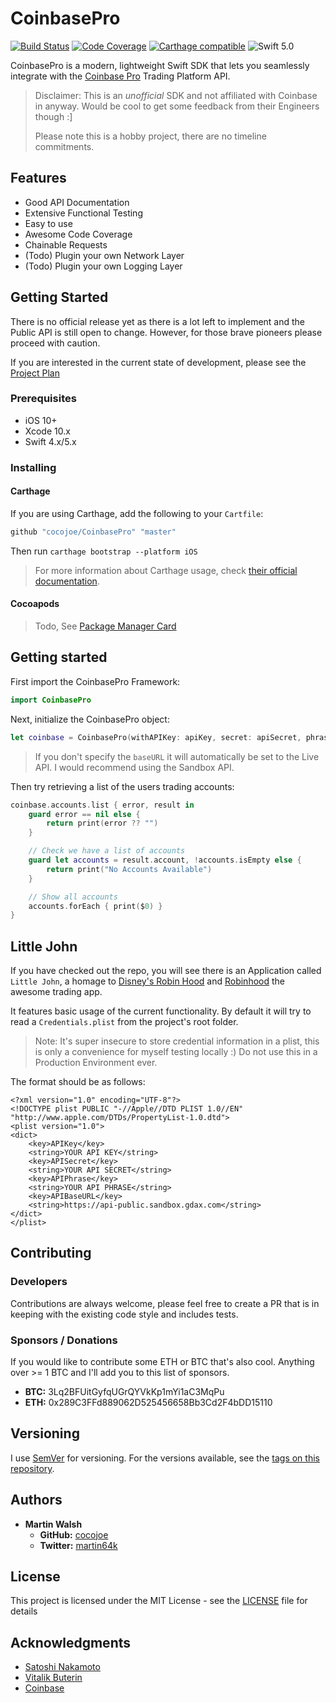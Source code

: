 # CoinbasePro

[![Build Status](https://travis-ci.org/cocojoe/CoinbasePro.svg?branch=master)](https://travis-ci.org/cocojoe/CoinbasePro)
[![Code Coverage](https://codecov.io/gh/cocojoe/CoinbasePro/branch/master/graph/badge.svg)](https://codecov.io/gh/cocojoe/CoinbasePro)
[![Carthage compatible](https://img.shields.io/badge/Carthage-compatible-4BC51D.svg?style=flat)](https://github.com/Carthage/Carthage)
![Swift 5.0](https://img.shields.io/badge/Swift-5.0-orange.svg?style=flat-square)

CoinbasePro is a modern, lightweight Swift SDK that lets you seamlessly integrate with the [Coinbase Pro](https://pro.coinbase.com) Trading Platform API. 
> Disclaimer: This is an *unofficial* SDK and not affiliated with Coinbase in anyway. 
> Would be cool to get some feedback from their Engineers though :]
> 
> Please note this is a hobby project, there are no timeline commitments.

## Features

- Good API Documentation
- Extensive Functional Testing
- Easy to use
- Awesome Code Coverage
- Chainable Requests
- (Todo) Plugin your own Network Layer
- (Todo) Plugin your own Logging Layer

## Getting Started

There is no official release yet as there is a lot left to implement and the Public API is still open to change. However, for those brave pioneers please proceed with caution.

If you are interested in the current state of development, please see the [Project Plan](https://github.com/cocojoe/CoinbasePro/projects/1)

### Prerequisites

- iOS 10+
- Xcode 10.x
- Swift 4.x/5.x

### Installing

#### Carthage

If you are using Carthage, add the following to your `Cartfile`:

```ruby
github "cocojoe/CoinbasePro" "master"
```

Then run `carthage bootstrap --platform iOS`

> For more information about Carthage usage, check [their official documentation](https://github.com/Carthage/Carthage#if-youre-building-for-ios-tvos-or-watchos).

#### Cocoapods

> Todo, See [Package Manager Card](https://github.com/cocojoe/CoinbasePro/projects/1#card-10441893)

## Getting started

First import the CoinbasePro Framework:

```swift
import CoinbasePro
```

Next, initialize the CoinbasePro object:

```swift
let coinbase = CoinbasePro(withAPIKey: apiKey, secret: apiSecret, phrase: apiPhrase, baseURL: apiBaseURL)
```
> If you don't specify the `baseURL` it will automatically be set to the Live API. I would recommend using the Sandbox API.

Then try retrieving a list of the users trading accounts:

```swift
coinbase.accounts.list { error, result in
    guard error == nil else {
        return print(error ?? "")
    }

    // Check we have a list of accounts 
    guard let accounts = result.account, !accounts.isEmpty else {
        return print("No Accounts Available")
    }

    // Show all accounts
    accounts.forEach { print($0) }
}
```

## Little John

If you have checked out the repo, you will see there is an Application called `Little John`, a homage to [Disney's Robin Hood](https://en.wikipedia.org/wiki/Robin_Hood_(1973_film)) and [Robinhood](https://robinhood.com/) the awesome trading app.

It features basic usage of the current functionality. By default it will try to read a `Credentials.plist` from the project's root folder. 
> Note: It's super insecure to store credential information in a plist, this is only a convenience for myself testing locally :) Do not use
this in a Production Environment ever.

The format should be as follows:

```plist
<?xml version="1.0" encoding="UTF-8"?>
<!DOCTYPE plist PUBLIC "-//Apple//DTD PLIST 1.0//EN" "http://www.apple.com/DTDs/PropertyList-1.0.dtd">
<plist version="1.0">
<dict>
	<key>APIKey</key>
	<string>YOUR API KEY</string>
	<key>APISecret</key>
	<string>YOUR API SECRET</string>
	<key>APIPhrase</key>
	<string>YOUR API PHRASE</string>
	<key>APIBaseURL</key>
	<string>https://api-public.sandbox.gdax.com</string>
</dict>
</plist>
```

## Contributing

### Developers

Contributions are always welcome, please feel free to create a PR that is in keeping with the existing code style and includes tests.

### Sponsors / Donations

If you would like to contribute some ETH or BTC that's also cool. Anything over >= 1 BTC and I'll add you to this list of sponsors.

- __BTC:__ 3Lq2BFUitGyfqUGrQYVkKp1mYi1aC3MqPu
- __ETH:__ 0x289C3FFd889062D525456658Bb3Cd2F4bDD15110

## Versioning

I use [SemVer](http://semver.org/) for versioning. For the versions available, see the [tags on this repository](https://github.com/cocojoe/CoinbasePro/tags). 

## Authors

- **Martin Walsh**
  - __GitHub:__ [cocojoe](https://github.com/cocojoe)
  - __Twitter:__ [martin64k](https://twitter.com/martin64k)

## License

This project is licensed under the MIT License - see the [LICENSE](LICENSE) file for details

## Acknowledgments

* [Satoshi Nakamoto](https://en.wikipedia.org/wiki/Satoshi_Nakamoto)
* [Vitalik Buterin](https://twitter.com/VitalikButerin)
* [Coinbase](https://www.coinbase.com/)
